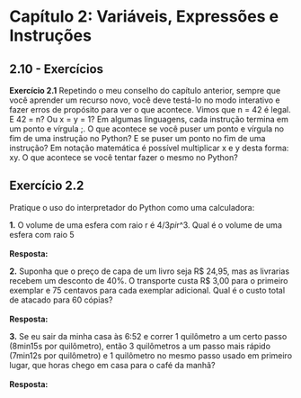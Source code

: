 # **Capítulo 2: Variáveis, Expressões e Instruções**


## **2.10 - Exercícios**

**Exercício 2.1**
Repetindo o meu conselho do capítulo anterior, sempre que você aprender um recurso novo, você deve testá-lo no modo interativo e fazer erros de propósito para ver o que acontece. Vimos que n = 42 é legal. E 42 = n? Ou x = y = 1?
Em algumas linguagens, cada instrução termina em um ponto e vírgula ;. O que acontece se você puser um ponto e vírgula no fim de uma instrução no Python? E se puser um ponto no fim de uma instrução? Em notação matemática é possível 
multiplicar x e y desta forma: xy. O que acontece se você tentar fazer o mesmo no Python?

## **Exercício 2.2**
Pratique o uso do interpretador do Python como uma calculadora:

**1.** O volume de uma esfera com raio r é 4/3*pi*r^3. Qual é o volume de uma esfera com raio 5
<br><br>
**Resposta:**

**2.** Suponha que o preço de capa de um livro seja R$ 24,95, mas as livrarias recebem um desconto de 40%. O transporte custa R$ 3,00 para o primeiro exemplar e 75 centavos para cada exemplar adicional. Qual é o custo total de atacado para 60
cópias?
<br><br>
**Resposta:**

**3.** Se eu sair da minha casa às 6:52 e correr 1 quilômetro a um certo passo (8min15s por quilômetro), então 3 quilômetros a um passo mais rápido (7min12s por quilômetro) e 1 quilômetro no mesmo passo usado em primeiro lugar, que horas
chego em casa para o café da manhã?
<br><br>
**Resposta:**

